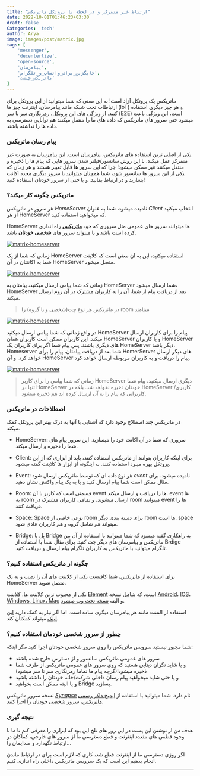 ```yaml
---
title: "ارتباط غیر متمرکز و در لحظه با پروتکل ماتریکس"
date: 2022-10-01T01:46:23+03:30
draft: false
Categories: 'tech'
author: Arya
image: images/post/matrix.jpg
tags: [
    'messenger',
    'decenterlize',
    'open-source',
    'پیامرسان',
    'جایگزین_برای_واتساپ_و_تلگرام',
    'ماتریکس_چیست'
]
---
```



ماتریکس یک پروتکل آزاد است! به این معنی که شما میتوانید از این پروتکل برای
ارتباطات تحت شبکه مانند پیامرسان، اینترنت چیز ها
(IoT)
و هر چیز دیگری
استفاده کنید. از ویژگی 
های این پروتکل، رمزنگاری سر تا سر
(E2E)
است، این ویژگی باعث میشود حتی سرور های ماتریکس که داده های ما را
منتقل میکنند هم توانایی دسترسی به داده ها را نداشته باشند.


### پیام رسان ماتریکس

یکی از اصلی ترین استفاده های ماتریکس، پیامرسان است.
این پیامرسان به صورت غیر متمرکز عمل میکند. با این روش سانسور/فیلتر شدن
سرور هایی که پیام ها را ذخیره و منتقل میکنند غیر ممکن میشود!
چرا که این سرور ها قابل تغییر هستند و هر زمان که
یکی از این سرور ها سانسور شود، شما همچنان میتوانید با سرور دیگری
مجدد اکانت بسازید و در ارتباط بمانید.
و یا حتی از سرور خودتان استفاده کنید!


### ماتریکس چگونه کار میکند؟

هر سرور در ماتریکس
*HomeServer*
نامیده میشود، شما به عنوان
*Client*
انتخاب میکنید از هر
HomeServer
که میخواهید استفاده کنید.

HomeServer
ها میتوانند سرور های عمومی مثل سروری که خود 
[**ماتریکس**](matrix.org)
راه اندازی کرده است باشد
و یا میتواند سرور های
**شخصی خودتان**
باشد. 

[![matrix-homeserver](/images/post/page2-768x768.png)](/images/post/page2-768x768.png)

زمانی که شما از یک
HomeServer
استفاده میکنید، این به آن معنی است که کلاینت شما به اکانتتان در آن
HomeServer
متصل میشود.

[![matrix-homeserver](/images/post/page3-768x768.png)](/images/post/page3-768x768.png)

زمانی که شما پیامی ارسال میکنید، پیامتان به
HomeServer
شما ارسال میشود،
HomeServer
بعد از دریافت پیام از شما، آن را به کاربران مشترک در آن روم ارسال میکند.

> در ماتریکس هر نوع چت(شخصی و یا گروه) را
> room
> مینامند

[![matrix-homeserver](/images/post/page4-768x768.png)](/images/post/page4-768x768.png)


در واقع زمانی که شما پیامی ارسال میکنید
HomeServer
پیام را برای کاربران ارسال میکند. این کاربران ممکن است کاربران همان
HomeServer
و یا کاربران
HomeServer
های دیگری باشند. پس پیام شما اگر برای کاربران یک
HomeServer
دیگر باشد،
Homeserver
شما بعد از دریافت پیامتان، پیام را برای
HomerServer
های دیگر ارسال خواهد کرد. و آن
HomeServer
پیام را دریافت و به کاربران مربوطه ارسال خواهد کرد.

[![matrix-homeserver](/images/post/page6-768x768.png)](/images/post/page6-768x768.png)

> زمانی که شما پیامی را برای کاربر
> HomeServer
> دیگری ارسال میکنید، پیام شما تنها در
> HomeServer
> خودتان ذخیره نخواهد شد. بلکه در
> HomeServer
> کاربری/کاربرانی که پیام را به آن ارسال کرده اید هم ذخیره میشود.


### اصطلاحات در ماتریکس

در ماتریکس چند اصطلاح وجود دارد که آشنایی با آنها به درک بهتر این پروتکل کمک میکند.

- HomeServer:
سروری که شما در آن اکانت خود را میسازید. این سرور پیام های شما را ذخیره
و ارسال میکند.

- Client:
برای اینکه کاربران بتوانند از ماتریکس استفاده کنند، باید از ابزاری که از این
پروتکل بهره میبرد استفاده کنند. به اینگونه از ابزار ها کلاینت گفته میشود.

- Event:
هر نوع داده ای که توسط ماتریکس ارسال شود
*event*
نامیده میشود. برای مثال ممکن است شما پیام ارسال کنید و یا به یک پیام واکنش نشان دهید.

- Room:
قسمتی است که کاربر با آن 
event
ها را دریافت و ارسال میکند.
event
ها به
room
ارسال میشوند، و تمامی کاربران مشترک در
room
میتوانند
event
ها را دریافت کنند.

- Space:
Space
نوعی خاصی از
room
برای دسته بندی دیگر
room
ها است.
space
میتواند هم شامل گروه و هم کاربران عادی شود.

- Bridge:
پل یا
Bridge
به راهکاری گفته میشود که شما میتوانید با استفاده از آن
بین ماتریکس و پیامرسان های دیگر چت کنید. برای مثال شما با استفاده از
Brdige تلگرام
میتوانید با ماتریکس به کاربران تلگرام پیام ارسال و دریافت کنید.


### چگونه از ماتریکس استفاده کنیم؟

برای استفاده از ماتریکس، شما کافیست یکی از کلاینت های آن را نصب و به یک
HomeServer
متصل شوید.

یکی از محبوب ترین کلاینت ها، کلاینت
[Element](https://element.io/)
است، که شامل نسخه 
[Android](https://play.google.com/store/apps/details?id=im.vector.app)،
[IOS](https://apps.apple.com/app/vector/id1083446067)،
[Windows, Linux، Mac](https://element.io/get-started#downloads)
و البته
[نسخه تحت وب میشود](https://app.element.io/).

استفاده از المنت مانند هر پیامرسان دیگری ساده است، اما اگر نیاز به کمک دارید
[این لینک](https://static.element.io/pdfs/element-user-guide.pdf)
میتواند کمکتان کند.


### چطور از سرور شخصی خودمان استفاده کنیم؟

شما مجبور نیستید سرویس ماتریکس را روی سرور شخصی خودتان اجرا کنید مگر اینکه:

- سرور های عمومی ماتریکس سانسور و از دسترس خارج شده باشند
- و یا شاید نگران دیتایی هستید که روی سرور های
عمومی ماتریکس از طرف شما ذخیره میشود!(گرچه پیام ها تماما رمزنگاری سر تا سر میشود)
- و یا حتی شاید میخواهید پیام رسان داخلی شرکت/خانه خودتان را داشته باشید
- و یا البته ممکن است بخواهید
Bridge
بسازید.

نسخه سرور ماتریکس
[*Synapse*](https://github.com/matrix-org/synapse)
نام دارد، شما میتوانید با استفاده از
[ایمیج داکر رسمی ماتریکس](https://hub.docker.com/r/matrixdotorg/synapse/)،
سرور شخصی خودتان را اجرا کنید.


### نتیجه گیری

هدف من از نوشتن این پست در این روز های تلخ این بود که ابزاری را معرفی کنم
تا ما با وجود قطعی های متعدد اینترنت و قطع دسترسی ما از سرور های خارجی، کماکان
در ارتباط نگهدارد و صدایمان را...

اگر روزی دسترسی ما از اینترنت قطع شد، کاری که لازم است برای در ارتباط ماندن انجام بدهیم
این است که یک سرویس ماتریکس داخلی راه اندازی کنیم.

---